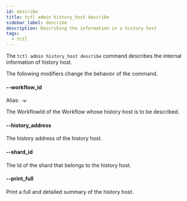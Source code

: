 ```yaml
---
id: describe
title: tctl admin history_host describe
sidebar_label: describe
description: Describing the information in a history host
tags:
  - tctl
---
```


The `tctl admin history_host describe` command describes the internal information of history host.

The following modifiers change the behavior of the command.

#### --workflow_id

Alias: `-w`

The WorkflowId of the Workflow whose history host is to be described.

#### --history_address

The history address of the history host.

#### --shard_id

The Id of the shard that belongs to the history host.

#### --print_full

Print a full and detailed summary of the history host.
